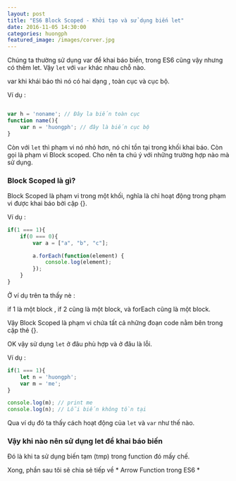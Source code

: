 ```yaml
---
layout: post
title: "ES6 Block Scoped - Khởi tạo và sử dụng biến let"
date: 2016-11-05 14:30:00
categories: huongph
featured_image: /images/corver.jpg
---
```


Chúng ta thường sử dụng var để khai báo biến, trong ES6 cũng vậy nhưng có thêm let.
Vậy `let` với `var` khác nhau chỗ nào.

var khi khái báo thì nó có hai dạng , toàn cục và cục bộ. 

Ví dụ :

``` js

var h = 'noname'; // Đây la biến toàn cục
function name(){
	var n = 'huongph'; // đây là biến cục bộ 
}

```

Còn với `let` thì phạm vi nó nhỏ hơn, nó chỉ tồn tại trong khối khai báo. Còn gọi là phạm vi Block scoped. Cho nên ta chú ý với những trường hợp nào mà sử dụng. 

### Block Scoped là gì?

Block Scoped là phạm vi trong một khối, nghĩa là chỉ hoạt động trong phạm vi được khai báo bời cặp {}.

Ví dụ : 

``` js
if(1 === 1){
	if(0 === 0){
		var a = ["a", "b", "c"];

		a.forEach(function(element) {
		    console.log(element);
		});
	}
}

```

Ở ví dụ trên ta thấy nè : 

if 1 là một block , if 2 cũng là một block, và forEach cũng là một block.

Vậy Block Scoped là phạm vi chứa tất cả những đoạn code nằm bên trong cặp thẻ {}.

OK vậy sử dụng `let` ở đâu phù hợp và ở đâu là lỗi.

Ví dụ : 

``` js
if(1 === 1){
	let n = 'huongph';
	var m = 'me';
}

console.log(m); // print me
console.log(n); // Lỗi biến không tồn tại

```

Qua ví dụ đó ta thấy cách hoạt động của `let` và `var` như thế nào.

### Vậy khi nào nên sử dụng let để khai báo biến

Đó là khi ta sử dụng biến tạm (tmp) trong function đó mấy chế. 

Xong, phần sau tôi sẽ chia sẻ tiếp về * Arrow Function trong ES6 *


